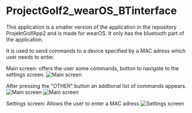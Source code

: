 # ProjectGolf2_wearOS_BTinterface

This application is a smaller version of the application in the repository ProjektGolfApp2 and is made for wearOS. 
It only has the bluetooth part of the application.

It is used to send commands to a device specified by a MAC adress which user needs to enter.

Main screen:
offers the user some commands, button to navigate to the settings screen.
![Main screen](screenshots/PG2_main.jpg)

After pressing the "OTHER" button an addtional list of commands appears.
![Main screen](screenshots/PG2_wearOS_pickCommand.jpg)
![Main screen](screenshots/PG2_wearOS_pickCommand2.jpg)


Settings screen:
Allows the user to enter a MAC adress
![Settings screen](screenshots/PG2_settings.jpg)
